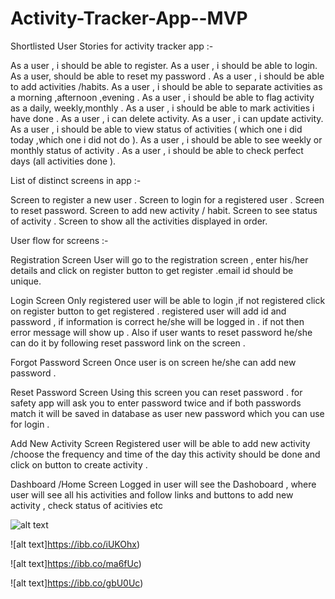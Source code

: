 # Activity-Tracker-App--MVP


Shortlisted User Stories for activity tracker app :-

As a user , i should be able to register.
As a user , i should be able to login.
As a user,  should be able to reset my password .
As a user , i should be able to add activities /habits.
As a user , i should be able to separate activities as a morning ,afternoon ,evening  .
As a user , i should be able to flag activity as a daily, weekly,monthly .
As a user , i should be able to mark activities i have done .
As a user , i can delete activity.
As a user , i can update activity.
As a user , i should be able to view status of activities ( which one i did today ,which one i did not do ).
As a user , i should be able to see weekly or monthly status of activity .
As a user , i should be able to check perfect days  (all activities done ).


List of distinct screens in app :-

Screen to register a new user .
Screen to login for a registered user .
Screen to reset password.
Screen to add new activity / habit.
Screen to see status of activity .
Screen to show all the activities displayed in order.


User  flow for screens :-

Registration Screen 
	  User will go to the registration screen , enter  his/her details  and click on register button to get register .email id  should be unique.


Login Screen 
	 Only  registered user will be able to login ,if not registered click on register button to get registered . registered user will add id and password  , if  information is correct  he/she will be logged in . if not then error message will show up . Also if user wants to reset password he/she  can do it by following reset password link on the screen .


Forgot Password Screen
   Once user is on screen he/she can add new password .


Reset Password Screen
   Using this screen you can reset password . for safety app will ask you to enter password twice  and if both passwords match it will be saved in database as user new password which you can use for login .


Add New Activity Screen 
		Registered user will be able to add new activity /choose the frequency and time of the day this activity should be done  and click on button to create activity .



Dashboard /Home Screen
	  Logged in user will see the Dashoboard , where user will see all his activities and follow links and buttons to add new activity , check status of acitivies etc





![alt text](https://ibb.co/fQuZpc)

![alt text]https://ibb.co/iUKOhx)

![alt text]https://ibb.co/ma6fUc)

![alt text]https://ibb.co/gbU0Uc)
